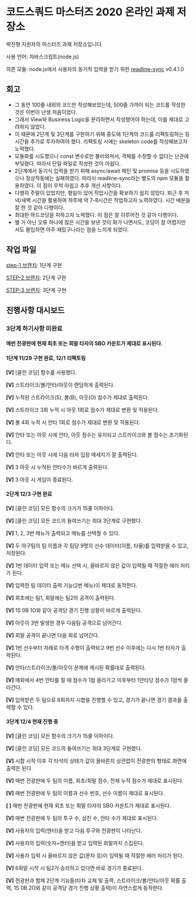 # 코드스쿼드 마스터즈 2020 온라인 과제 저장소

박진형 지원자의 마스터즈 과제 저장소입니다.

사용 언어: 자바스크립트(node.js)

의존 모듈: node.js에서 사용자의 동기적 입력을 받기 위한 [readline-sync](https://www.npmjs.com/package/readline-sync) v0.4.1.0

## 회고
* 그 동안 100줄 내외의 코드만 작성해보았는데, 500줄 가까이 되는 코드를 작성한 것은 이번이 난생 처음이었다.
* 그래서 View와 Business Logic을 분리하면서 작성했어야 하는데, 이를 제대로 고려하지 않았다.
* 이 때문에 2단계 및 3단계를 구현하기 위해 중도에 1단계의 코드를 리팩토링하는 등 시간을 추가로 투자하여야 했다. 리팩토링 시에는 skeleton code를 작성해보고자 노력했다.
* 모듈화를 시도했으나 const 변수로만 불러와져서, 객체를 수정할 수 없다는 난관에 부딪혔다. 따라서 단일 파일로 작성한 것이 아쉽다.
* 2단계에서 동기식 입력을 받기 위해 async/await 패턴 및 promise 등을 시도하였으나 정상작동에는 실패하였다. 따라서 readline-sync라는 별도의 npm 모듈을 활용하였다. 이 점이 무척 아쉽고 추후 개선 사항이다.
* 다행히 주말이 있었지만, 평일이 있어 작업시간을 확보하기 쉽지 않았다. 퇴근 후 저녁/새벽 시간을 활용하여 하루에 약 7-8시간은 작업하고자 노력하였다. 시간 배분을 잘 한 것 같아 다행이다.
* 최대한 하드코딩을 피하고자 노력했다. 이 점은 잘 이루어진 것 같아 다행이다.
* 별 거 아닌 오류 하나에 많은 시간을 보낸 것이 화가 나면서도, 코딩이 참 어렵지만서도 몰입하면 아주 재밌구나라는 점을 느끼게 되었다.

## 작업 파일
[step-1 브랜치](https://github.com/jypthemiracle/codesquad-jinhyung/tree/step-1): 1단계 구현

[STEP-2 브랜치](https://github.com/jypthemiracle/codesquad-jinhyung/tree/step-2): 2단계 구현

[STEP-3 브랜치](https://github.com/jypthemiracle/codesquad-jinhyung/tree/step-3): 3단계 구현

## 진행사항 대시보드
### 3단계 하기사항 미완료
#### 매번 전광판에 현재 회초 또는 회말 타자의 SBO 카운트가 제대로 표시된다.

#### 1단계 11/29 구현 완료, 12/1 리팩토링

**[V]** [클린 코딩] 함수를 사용했다.

**[V]** 스트라이크/볼/안타/아웃이 랜덤하게 출력된다.

**[V]** 누적된 스트라이크(S), 볼(B), 아웃(O) 점수가 제대로 출력된다.

**[V]** 스트라이크 3회 누적 시 아웃 1회로 점수가 제대로 변환 및 적용된다.

**[V]** 볼 4회 누적 시 안타 1회로 점수가 제대로 변환 및 적용된다.

**[V]** 안타 또는 아웃 시에 안타, 아웃 점수는 유지되고 스트라이크와 볼 점수는 초기화된다.

**[V]** 안타 또는 아웃 시에 다음 타자 입장 메세지가 잘 출력된다.

**[V]** 3 아웃 시 누적된 안타수가 바르게 출력된다.

**[V]** 3 아웃 시 게임이 종료된다.

#### 2단계 12/3 구현 완료

**[V]** [클린 코딩] 모든 함수의 크기가 15줄 이하이다.

**[V]** [클린 코딩] 모든 코드의 들여쓰기는 최대 3단계로 구현했다.

**[V]** 1, 2, 3번 메뉴가 출력되고 메뉴를 선택할 수 있다.

**[V]** 두 야구팀의 팀 이름과 각 팀당 9명의 선수 데이터(이름, 타율)를 입력받을 수 있고, 저장된다.

**[V]** 1번 데이터 입력 또는 메뉴 선택 시, 올바르지 않은 값이 입력될 때 적절한 에러 처리가 된다.

**[V]** 입력한 팀 데이터 출력 기능(2번 메뉴)이 제대로 동작한다.

**[V]** 회초에는 팀1, 회말에는 팀2의 공격이 출력된다.

**[V]** 1S 0B 1O와 같이 공격당 경기 진행 상황이 바르게 출력된다.

**[V]** 아웃이 3번 발생한 경우 다음팀 공격으로 넘어간다.

**[V]** 회말 공격이 끝나면 다음 회로 넘어간다.

**[V]** 1번 선수부터 차례로 타격 수행이 출력되고 9번 선수 이후에는 다시 1번 타자가 출력된다.

**[V]** 안타/스트라이크/볼/아웃이 문제에 제시된 확률대로 출력된다.

**[V]** 매회에서 4번 안타를 칠 때 점수가 1점 올라가고 이후부터 1안타당 점수가 1점씩 올라간다.

**[V]** 입력받은 두 팀으로 6회까지 시합을 진행할 수 있고, 경기가 끝나면 경기 결과를 출력할 수 있다.

#### 3단계 12/4 현재 진행 중

**[V]** [클린 코딩] 모든 함수의 크기가 15줄 이하이다.

**[V]** [클린 코딩] 모든 코드의 들여쓰기는 최대 3단계로 구현했다.

**[V]** 시합 시작 이후 각 타석의 상태가 값이 올바른지 상관없이 전광판의 형태로 화면에 출력은 된다.

**[V]** 매번 전광판에 두 팀의 이름, 회초/회말 점수, 전체 누적 점수가 제대로 표시된다.

**[V]** 매번 전광판에 두 팀의 이름과 선수 번호, 선수 이름이 제대로 표시된다.

**[ ]** 매번 전광판에 현재 회초 또는 회말 타자의 SBO 카운트가 제대로 표시된다.

**[V]** 매번 전광판에 두 팀의 투구 수, 삼진 수, 안타 수가 제대로 표시된다.

**[V]** 사용자의 입력(엔터)을 받고 다음 투구와 전광판이 나타난다.

**[V]** 사용자의 입력(숫자+엔터)을 받고 입력된 회말까지 스킵된다.

**[V]** 사용자 입력 시 올바르지 않은 값(문자 등)이 입력될 때 적절한 에러 처리가 된다.

**[V]** 6회말 시작 시 팀2가 승리하고 있다면 바로 경기가 종료된다.

**[V]** 전광판과 함께 2단계 기능들(타자 교체 및 출력, 스트라이크/볼/안타/아웃 확률 출력, 1S 0B 2O와 같이 공격당 경기 진행 상황 출력)이 자연스럽게 동작한다.
